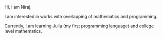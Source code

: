 Hi, I am Niraj. 

I am interested in works with overlapping of mathematics and programming.

Currently, I am learning Julia (my first programming language) and college level mathematics.
